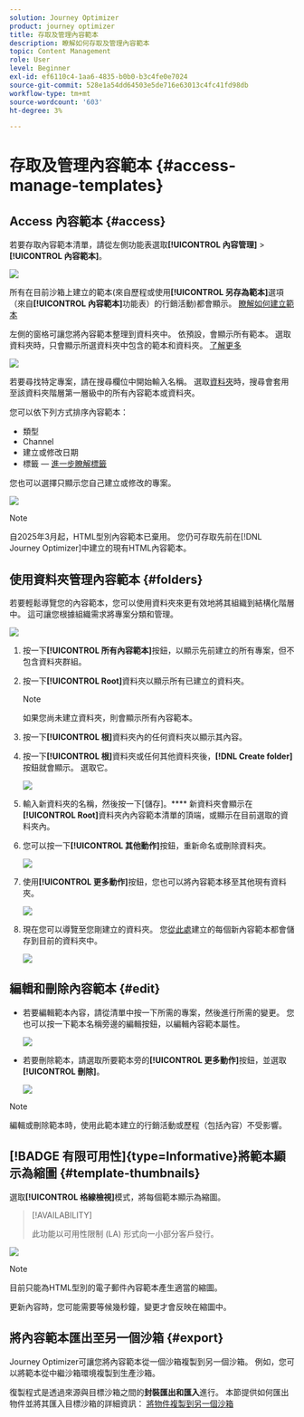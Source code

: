 ```yaml
---
solution: Journey Optimizer
product: journey optimizer
title: 存取及管理內容範本
description: 瞭解如何存取及管理內容範本
topic: Content Management
role: User
level: Beginner
exl-id: ef6110c4-1aa6-4835-b0b0-b3c4fe0e7024
source-git-commit: 528e1a54dd64503e5de716e63013c4fc41fd98db
workflow-type: tm+mt
source-wordcount: '603'
ht-degree: 3%

---
```


# 存取及管理內容範本 {#access-manage-templates}

## Access 內容範本 {#access}

若要存取內容範本清單，請從左側功能表選取&#x200B;**[!UICONTROL 內容管理]** > **[!UICONTROL 內容範本]**。

![](assets/content-template-list.png)

所有在目前沙箱上建立的範本(來自歷程或使用&#x200B;**[!UICONTROL 另存為範本]**&#x200B;選項（來自&#x200B;**[!UICONTROL 內容範本]**&#x200B;功能表）的行銷活動)都會顯示。 [瞭解如何建立範本](#create-content-templates)

左側的窗格可讓您將內容範本整理到資料夾中。 依預設，會顯示所有範本。 選取資料夾時，只會顯示所選資料夾中包含的範本和資料夾。 [了解更多](#folders)

![](assets/content-template-list-folders.png)

若要尋找特定專案，請在搜尋欄位中開始輸入名稱。 選取[資料夾](#folders)時，搜尋會套用至該資料夾<!--(not nested items)-->階層第一層級中的所有內容範本或資料夾。

您可以依下列方式排序內容範本：
* 類型
* Channel
* 建立或修改日期
* 標籤 — [進一步瞭解標籤](../start/search-filter-categorize.md#tags)

您也可以選擇只顯示您自己建立或修改的專案。

![](assets/content-template-list-filters.png)

>[!NOTE]
>
>自2025年3月起，HTML型別內容範本已棄用。 您仍可存取先前在[!DNL Journey Optimizer]中建立的現有HTML內容範本。

## 使用資料夾管理內容範本 {#folders}

若要輕鬆導覽您的內容範本，您可以使用資料夾來更有效地將其組織到結構化階層中。 這可讓您根據組織需求將專案分類和管理。

![](assets/content-template-folders.png)

1. 按一下&#x200B;**[!UICONTROL 所有內容範本]**&#x200B;按鈕，以顯示先前建立的所有專案，但不包含資料夾群組。

1. 按一下&#x200B;**[!UICONTROL Root]**&#x200B;資料夾以顯示所有已建立的資料夾。

   >[!NOTE]
   >
   >如果您尚未建立資料夾，則會顯示所有內容範本。

1. 按一下&#x200B;**[!UICONTROL 根]**&#x200B;資料夾內的任何資料夾以顯示其內容。

1. 按一下&#x200B;**[!UICONTROL 根]**&#x200B;資料夾或任何其他資料夾後，**[!DNL Create folder]**&#x200B;按鈕就會顯示。 選取它。

   ![](assets/content-template-create-folder.png)

1. 輸入新資料夾的名稱，然後按一下[儲存]。**** 新資料夾會顯示在&#x200B;**[!UICONTROL Root]**&#x200B;資料夾內內容範本清單的頂端，或顯示在目前選取的資料夾內。

1. 您可以按一下&#x200B;**[!UICONTROL 其他動作]**&#x200B;按鈕，重新命名或刪除資料夾。

   ![](assets/content-template-folder-more-actions.png)

1. 使用&#x200B;**[!UICONTROL 更多動作]**&#x200B;按鈕，您也可以將內容範本移至其他現有資料夾。

   ![](assets/content-template-folder-moved.png)

1. 現在您可以導覽至您剛建立的資料夾。 您[從此處](create-content-templates.md)建立的每個新內容範本都會儲存到目前的資料夾中。

   ![](assets/content-template-folder-create.png)

## 編輯和刪除內容範本 {#edit}

* 若要編輯範本內容，請從清單中按一下所需的專案，然後進行所需的變更。 您也可以按一下範本名稱旁邊的編輯按鈕，以編輯內容範本屬性。

  ![](assets/content-template-edit.png)

* 若要刪除範本，請選取所要範本旁的&#x200B;**[!UICONTROL 更多動作]**&#x200B;按鈕，並選取&#x200B;**[!UICONTROL 刪除]**。

  ![](assets/content-template-list-delete.png)

>[!NOTE]
>
>編輯或刪除範本時，使用此範本建立的行銷活動或歷程（包括內容）不受影響。

## [!BADGE 有限可用性]{type=Informative}將範本顯示為縮圖 {#template-thumbnails}

選取&#x200B;**[!UICONTROL 格線檢視]**&#x200B;模式，將每個範本顯示為縮圖。

>[!AVAILABILITY]
>
>此功能以可用性限制 (LA) 形式向一小部分客戶發行。

![](assets/content-template-grid-view.png)

>[!NOTE]
>
>目前只能為HTML型別的電子郵件內容範本產生適當的縮圖。

更新內容時，您可能需要等候幾秒鐘，變更才會反映在縮圖中。

## 將內容範本匯出至另一個沙箱 {#export}

Journey Optimizer可讓您將內容範本從一個沙箱複製到另一個沙箱。 例如，您可以將範本從中繼沙箱環境複製到生產沙箱。

復製程式是透過來源與目標沙箱之間的&#x200B;**封裝匯出和匯入**&#x200B;進行。 本節提供如何匯出物件並將其匯入目標沙箱的詳細資訊： [將物件複製到另一個沙箱](../configuration/copy-objects-to-sandbox.md)
